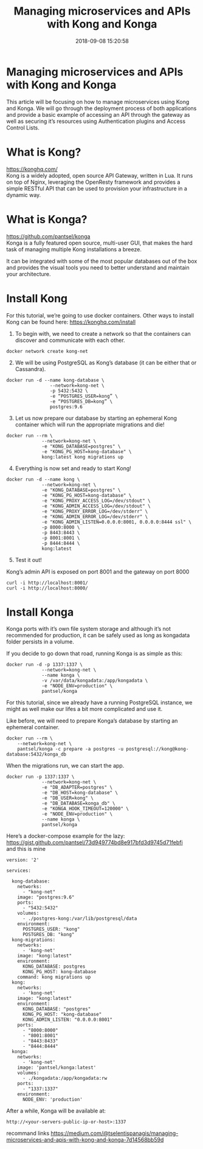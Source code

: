 ﻿---
layout: post
title:  Managing microservices and APIs with Kong and Konga
date:   2018-09-08 15:20:58
categories: Docker
tags: Docker
---


# Managing microservices and APIs with Kong and Konga
This article will be focusing on how to manage microservices using Kong and Konga. We will go through the deployment process of both applications and provide a basic example of accessing an API through the gateway as well as securing it’s resources using Authentication plugins and Access Control Lists.

# What is Kong?
https://konghq.com/  
Kong is a widely adopted, open source API Gateway, written in Lua. It runs on top of Nginx, leveraging the OpenResty framework and provides a simple RESTful API that can be used to provision your infrastructure in a dynamic way.

# What is Konga?
https://github.com/pantsel/konga  
Konga is a fully featured open source, multi-user GUI, that makes the hard task of managing multiple Kong installations a breeze.

It can be integrated with some of the most popular databases out of the box and provides the visual tools you need to better understand and maintain your architecture.

# Install Kong

For this tutorial, we’re going to use docker containers. Other ways to install Kong can be found here: https://konghq.com/install

1. To begin with, we need to create a network so that the containers can discover and communicate with each other.
~~~
docker network create kong-net
~~~
2. We will be using PostgreSQL as Kong’s database (it can be either that or Cassandra).
~~~
docker run -d --name kong-database \
                --network=kong-net \
                -p 5432:5432 \
                -e “POSTGRES_USER=kong” \
                -e “POSTGRES_DB=kong” \
                postgres:9.6
~~~
3. Let us now prepare our database by starting an ephemeral Kong container which will run the appropriate migrations and die!
~~~
docker run --rm \     
             --network=kong-net \     
             -e "KONG_DATABASE=postgres" \     
             -e "KONG_PG_HOST=kong-database" \     
             kong:latest kong migrations up
~~~
4. Everything is now set and ready to start Kong!
~~~
docker run -d --name kong \     
             --network=kong-net \     
             -e "KONG_DATABASE=postgres" \     
             -e "KONG_PG_HOST=kong-database" \         
             -e "KONG_PROXY_ACCESS_LOG=/dev/stdout" \     
             -e "KONG_ADMIN_ACCESS_LOG=/dev/stdout" \     
             -e "KONG_PROXY_ERROR_LOG=/dev/stderr" \     
             -e "KONG_ADMIN_ERROR_LOG=/dev/stderr" \     
             -e "KONG_ADMIN_LISTEN=0.0.0.0:8001, 0.0.0.0:8444 ssl" \     
             -p 8000:8000 \     
             -p 8443:8443 \     
             -p 8001:8001 \     
             -p 8444:8444 \     
             kong:latest
~~~
5. Test it out!

Kong’s admin API is exposed on port 8001 and the gateway on port 8000
~~~
curl -i http://localhost:8001/
curl -i http://localhost:8000/
~~~
# Install Konga
Konga ports with it’s own file system storage and although it’s not recommended for production, it can be safely used as long as kongadata folder persists in a volume.

If you decide to go down that road, running Konga is as simple as this:
~~~
docker run -d -p 1337:1337 \
             --network=kong-net \
             --name konga \
             -v /var/data/kongadata:/app/kongadata \
             -e "NODE_ENV=production" \
             pantsel/konga
~~~
For this tutorial, since we already have a running PostgreSQL instance, we might as well make our lifes a bit more complicated and use it.

Like before, we will need to prepare Konga’s database by starting an ephemeral container.
~~~
docker run --rm \
    --network=kong-net \
    pantsel/konga -c prepare -a postgres -u postgresql://kong@kong-database:5432/konga_db
~~~
When the migrations run, we can start the app.
~~~
docker run -p 1337:1337 \
             --network=kong-net \
             -e "DB_ADAPTER=postgres" \
             -e "DB_HOST=kong-database" \
             -e "DB_USER=kong" \
             -e "DB_DATABASE=konga_db" \
             -e "KONGA_HOOK_TIMEOUT=120000" \
             -e "NODE_ENV=production" \
             --name konga \
             pantsel/konga
~~~
Here’s a docker-compose example for the lazy: https://gist.github.com/pantsel/73d949774bd8e917bfd3d9745d71febfi  
and this is mine
~~~
version: '2'

services:

  kong-database:
    networks:
      - "kong-net"
    image: "postgres:9.6"
    ports:
      - "5432:5432"
    volumes:
      - ./postgres-kong:/var/lib/postgresql/data
    environment:
      POSTGRES_USER: "kong"
      POSTGRES_DB: "kong"
  kong-migrations:
    networks:
      - 'kong-net'
    image: "kong:latest"
    environment:
      KONG_DATABASE: postgres
      KONG_PG_HOST: kong-database
    command: kong migrations up
  kong:
    networks:
      - 'kong-net'
    image: "kong:latest"
    environment:
      KONG_DATABASE: "postgres"
      KONG_PG_HOST: "kong-database"
      KONG_ADMIN_LISTEN: "0.0.0.0:8001"
    ports:
      - "8000:8000"
      - "8001:8001"
      - "8443:8433"
      - "8444:8444"
  konga:
    networks:
      - 'kong-net'
    image: 'pantsel/konga:latest'
    volumes:
      - ./kongadata:/app/kongadata:rw
    ports:
      - "1337:1337"
    environment:
      NODE_ENV: 'production'
~~~
After a while, Konga will be available at:
~~~
http://<your-servers-public-ip-or-host>:1337
~~~

recommand links
https://medium.com/@tselentispanagis/managing-microservices-and-apis-with-kong-and-konga-7d14568bb59d
